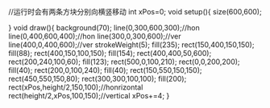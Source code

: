 //运行时会有两条方块分别向横竖移动
int xPos=0;
void setup(){
size(600,600);

}
void draw(){
  background(70);
  line(0,300,600,300);//hon
  line(0,400,600,400);//hon
  line(300,0,300,600);//ver
  line(400,0,400,600);//ver
  strokeWeight(5);
  fill(235);
  rect(150,400,150,150);
  fill(88);
  rect(400,150,100,150);
  fill(154);
  rect(400,400,50,600);
  rect(200,240,100,60);
  fill(123);
  rect(500,0,100,210);
  rect(0,0,200,200);
  fill(40);
  rect(200,0,100,240);
  fill(40);
  rect(150,550,150,150);
  rect(450,550,150,80);
rect(300,300,100,100);
  fill(200);
  rect(xPos,height/2,150,100);//honrizontal
  rect(height/2,xPos,100,150);//vertical
  xPos+=4;
}
